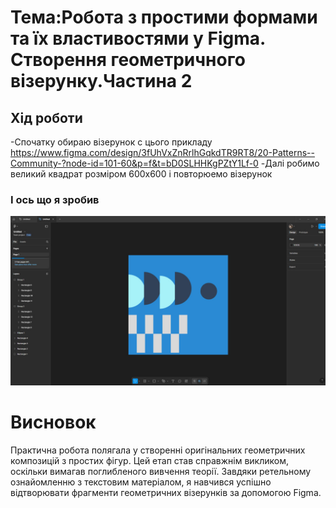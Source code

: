 # Тема:Робота з простими формами та їх властивостями у Figma. Створення геометричного візерунку.Частина 2

## Хід роботи 
-Спочатку обираю візерунок с цього прикладу https://www.figma.com/design/3fUhVxZnRrlhGqkdTR9RT8/20-Patterns--Community-?node-id=101-60&p=f&t=bD0SLHHKgPZtY1Lf-0
-Далі робимо великий квадрат розміром 600x600 і повторюемо візерунок

### І ось що я зробив 
![](Img/1.jpg)

# Висновок 
Практична робота полягала у створенні оригінальних геометричних композицій з простих фігур. Цей етап став справжнім викликом, оскільки вимагав поглибленого вивчення теорії. Завдяки ретельному ознайомленню з текстовим матеріалом, я навчився успішно відтворювати фрагменти геометричних візерунків за допомогою Figma.


